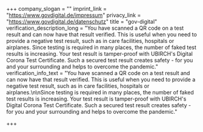 +++
company_slogan = ""
imprint_link = "https://www.govdigital.de/impressum"
privacy_link = "https://www.govdigital.de/datenschutz"
title = "gov-digital"
verification_description_long = "You have scanned a QR code on a test result and can now have that result verified. This is useful when you need to provide a negative test result, such as in care facilities, hospitals or airplanes.  Since testing is required in many places, the number of faked test results is increasing. Your test result is tamper-proof with UBIRCH's Digital Corona Test Certificate. Such a secured test result creates safety - for you and your surrounding and helps to overcome the pandemic."
verification_info_text = "You have scanned a QR code on a test result and can now have that result verified. This is useful when you need to provide a negative test result, such as in care facilities, hospitals or airplanes.\n\nSince testing is required in many places, the number of faked test results is increasing. Your test result is tamper-proof with UBIRCH's Digital Corona Test Certificate. Such a secured test result creates safety - for you and your surrounding and helps to overcome the pandemic."

+++
